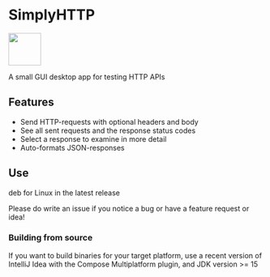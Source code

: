# SimplyHTTP
<img src=https://github.com/Veikkosuhonen/postiman/blob/master/src/main/resources/icon.png width=64>

A small GUI desktop app for testing HTTP APIs



## Features

- Send HTTP-requests with optional headers and body
- See all sent requests and the response status codes
- Select a response to examine in more detail
- Auto-formats JSON-responses

## Use

deb for Linux in the latest release

Please do write an issue if you notice a bug or have a feature request or idea!

### Building from source

If you want to build binaries for your target platform, use a recent version of IntelliJ Idea with the Compose Multiplatform plugin, and JDK version >= 15

